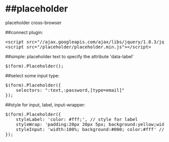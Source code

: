 ##placeholder
===========

placeholder cross-browser

##connect plugin:
<pre>
&lt;script src="//ajax.googleapis.com/ajax/libs/jquery/1.8.3/jquery.min.js"&gt;&lt;/script&gt;
&lt;script src="/placeholder/placeholder.min.js"&gt;&lt;/script&gt;
</pre>
##simple:
placeholder text to specify the attribute 'data-label'
<pre>
$(form).Placeholder();
</pre>
##select some input type:
<pre>
$(form).Placeholder({
    selectors: ":text,:password,[type=email]"
});
</pre>

##style for input, label, input-wrapper:
<pre>
$(form).Placeholder({
    styleLabel: 'color: #fff;', // style for label
    styleWrap: 'padding:20px 20px 5px; background:yellow;width:250px', // style for wrapper
    styleInput: 'width:100%; background:#000; color:#fff' // style for inputs and textarea
});
</pre>
